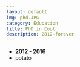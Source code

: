 ```yaml
---
layout: default
img: phd.JPG
category: Education
title: PhD in Cool
description: 2012-forever
---
```


* __2012 - 2016__
* potato
 
